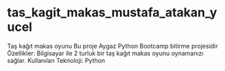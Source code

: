 # tas_kagit_makas_mustafa_atakan_yucel
Taş kağıt makas oyunu
Bu proje Aygaz Python Bootcamp bitirme projesidir
Özellikler:
Bilgisayar ile 2 turluk bir taş kağıt makas oyunu oynamanızı sağlar.
Kullanılan Teknoloji:
Python
